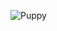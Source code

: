 ![Puppy](https://cdn.shopify.com/s/files/1/0272/4770/6214/articles/when-do-puppies-start-walking.jpg?v=1593020034)
